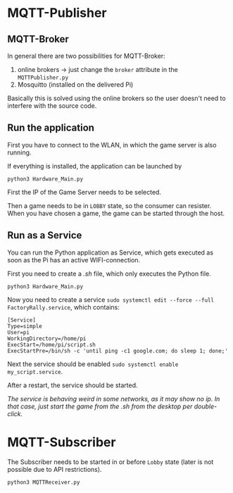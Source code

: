 # MQTT-Publisher

## MQTT-Broker

In general there are two possibilities for MQTT-Broker:
1. online brokers -> just change the `broker` attribute in the `MQTTPublisher.py` 
2. Mosquitto (installed on the delivered Pi)

Basically this is solved using the online brokers so the user doesn't need to interfere with the source code. 

## Run the application

First you have to connect to the WLAN, in which the game server is also running. 

If everything is installed, the application can be launched by

```
python3 Hardware_Main.py
```

First the IP of the Game Server needs to be selected. 

Then a game needs to be in `LOBBY` state, so the consumer can resister. When you have chosen a game, the game can be started through the host.

## Run as a Service

You can run the Python application as Service, which gets executed as soon as the Pi has an active WIFI-connection.

First you need to create a *.sh* file, which only executes the Python file.

```
python3 Hardware_Main.py
```

Now you need to create a service `sudo systemctl edit --force --full FactoryRally.service`, which contains:

```
[Service]
Type=simple
User=pi
WorkingDirectory=/home/pi
ExecStart=/home/pi/script.sh
ExecStartPre=/bin/sh -c 'until ping -c1 google.com; do sleep 1; done;'
```
Next the service should be enabled `sudo systemctl enable my_script.service`. 

After a restart, the service should be started. 

*The service is behaving weird in some networks, as it may show no ip. In that case, just start the game from the .sh from the desktop per double-click.*

# MQTT-Subscriber

The Subscriber needs to be started in or before `Lobby` state (later is not possible due to API restrictions). 

```
python3 MQTTReceiver.py
